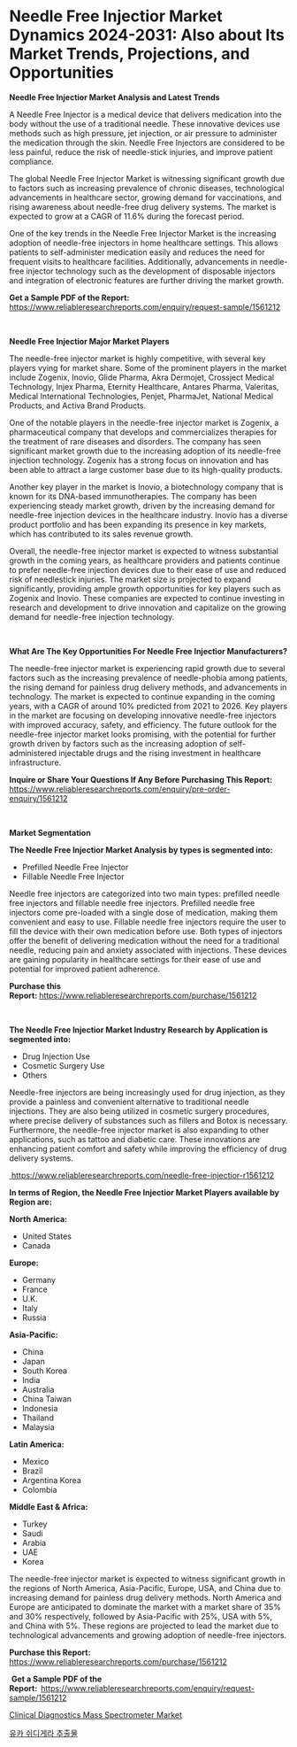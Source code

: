 <p><h1>Needle Free Injectior Market Dynamics 2024-2031: Also about Its Market Trends, Projections, and Opportunities</h1></p><p><strong>Needle Free Injectior Market Analysis and Latest Trends</strong></p>
<p><p>A Needle Free Injector is a medical device that delivers medication into the body without the use of a traditional needle. These innovative devices use methods such as high pressure, jet injection, or air pressure to administer the medication through the skin. Needle Free Injectors are considered to be less painful, reduce the risk of needle-stick injuries, and improve patient compliance.</p><p>The global Needle Free Injector Market is witnessing significant growth due to factors such as increasing prevalence of chronic diseases, technological advancements in healthcare sector, growing demand for vaccinations, and rising awareness about needle-free drug delivery systems. The market is expected to grow at a CAGR of 11.6% during the forecast period.</p><p>One of the key trends in the Needle Free Injector Market is the increasing adoption of needle-free injectors in home healthcare settings. This allows patients to self-administer medication easily and reduces the need for frequent visits to healthcare facilities. Additionally, advancements in needle-free injector technology such as the development of disposable injectors and integration of electronic features are further driving the market growth.</p></p>
<p><strong>Get a Sample PDF of the Report:&nbsp;</strong> <a href="https://www.reliableresearchreports.com/enquiry/request-sample/1561212">https://www.reliableresearchreports.com/enquiry/request-sample/1561212</a></p>
<p>&nbsp;</p>
<p><strong>Needle Free Injectior Major Market Players</strong></p>
<p><p>The needle-free injector market is highly competitive, with several key players vying for market share. Some of the prominent players in the market include Zogenix, Inovio, Glide Pharma, Akra Dermojet, Crossject Medical Technology, Injex Pharma, Eternity Healthcare, Antares Pharma, Valeritas, Medical International Technologies, Penjet, PharmaJet, National Medical Products, and Activa Brand Products.</p><p>One of the notable players in the needle-free injector market is Zogenix, a pharmaceutical company that develops and commercializes therapies for the treatment of rare diseases and disorders. The company has seen significant market growth due to the increasing adoption of its needle-free injection technology. Zogenix has a strong focus on innovation and has been able to attract a large customer base due to its high-quality products.</p><p>Another key player in the market is Inovio, a biotechnology company that is known for its DNA-based immunotherapies. The company has been experiencing steady market growth, driven by the increasing demand for needle-free injection devices in the healthcare industry. Inovio has a diverse product portfolio and has been expanding its presence in key markets, which has contributed to its sales revenue growth.</p><p>Overall, the needle-free injector market is expected to witness substantial growth in the coming years, as healthcare providers and patients continue to prefer needle-free injection devices due to their ease of use and reduced risk of needlestick injuries. The market size is projected to expand significantly, providing ample growth opportunities for key players such as Zogenix and Inovio. These companies are expected to continue investing in research and development to drive innovation and capitalize on the growing demand for needle-free injection technology.</p></p>
<p>&nbsp;</p>
<p><strong>What Are The Key Opportunities For Needle Free Injectior Manufacturers?</strong></p>
<p><p>The needle-free injector market is experiencing rapid growth due to several factors such as the increasing prevalence of needle-phobia among patients, the rising demand for painless drug delivery methods, and advancements in technology. The market is expected to continue expanding in the coming years, with a CAGR of around 10% predicted from 2021 to 2026. Key players in the market are focusing on developing innovative needle-free injectors with improved accuracy, safety, and efficiency. The future outlook for the needle-free injector market looks promising, with the potential for further growth driven by factors such as the increasing adoption of self-administered injectable drugs and the rising investment in healthcare infrastructure.</p></p>
<p><strong>Inquire or Share Your Questions If Any Before Purchasing This Report:</strong> <a href="https://www.reliableresearchreports.com/enquiry/pre-order-enquiry/1561212">https://www.reliableresearchreports.com/enquiry/pre-order-enquiry/1561212</a></p>
<p>&nbsp;</p>
<p><strong>Market Segmentation</strong></p>
<p><strong>The Needle Free Injectior Market Analysis by types is segmented into:</strong></p>
<p><ul><li>Prefilled Needle Free Injector</li><li>Fillable Needle Free Injector</li></ul></p>
<p><p>Needle free injectors are categorized into two main types: prefilled needle free injectors and fillable needle free injectors. Prefilled needle free injectors come pre-loaded with a single dose of medication, making them convenient and easy to use. Fillable needle free injectors require the user to fill the device with their own medication before use. Both types of injectors offer the benefit of delivering medication without the need for a traditional needle, reducing pain and anxiety associated with injections. These devices are gaining popularity in healthcare settings for their ease of use and potential for improved patient adherence.</p></p>
<p><strong>Purchase this Report:&nbsp;</strong><a href="https://www.reliableresearchreports.com/purchase/1561212">https://www.reliableresearchreports.com/purchase/1561212</a></p>
<p>&nbsp;</p>
<p><strong>The Needle Free Injectior Market Industry Research by Application is segmented into:</strong></p>
<p><ul><li>Drug Injection Use</li><li>Cosmetic Surgery Use</li><li>Others</li></ul></p>
<p><p>Needle-free injectors are being increasingly used for drug injection, as they provide a painless and convenient alternative to traditional needle injections. They are also being utilized in cosmetic surgery procedures, where precise delivery of substances such as fillers and Botox is necessary. Furthermore, the needle-free injector market is also expanding to other applications, such as tattoo and diabetic care. These innovations are enhancing patient comfort and safety while improving the efficiency of drug delivery systems.</p></p>
<p><a href="https://www.reliableresearchreports.com/needle-free-injectior-r1561212">&nbsp;https://www.reliableresearchreports.com/needle-free-injectior-r1561212</a></p>
<p><strong>In terms of Region, the Needle Free Injectior Market Players available by Region are:</strong></p>
<p>
    <p> <strong> North America: </strong>
        <ul>
            <li>United States</li>
            <li>Canada</li>
        </ul>
        </p> 
    <p> <strong> Europe: </strong>
        <ul>
            <li>Germany</li>
            <li>France</li>
            <li>U.K.</li>
            <li>Italy</li>
            <li>Russia</li>
        </ul>
        </p> 
    <p> <strong> Asia-Pacific: </strong>
        <ul>
            <li>China</li>
            <li>Japan</li>
            <li>South Korea</li>
            <li>India</li>
            <li>Australia</li>
            <li>China Taiwan</li>
            <li>Indonesia</li>
            <li>Thailand</li>
            <li>Malaysia</li>
        </ul>
        </p> 
    <p> <strong> Latin America: </strong>
        <ul>
            <li>Mexico</li>
            <li>Brazil</li>
            <li>Argentina Korea</li>
            <li>Colombia</li>
        </ul>
        </p> 
    <p> <strong> Middle East & Africa: </strong>
        <ul>
            <li>Turkey</li>
            <li>Saudi</li>
            <li>Arabia</li>
            <li>UAE</li>
            <li>Korea</li>
        </ul>
    </p>
    </p>
<p><p>The needle-free injector market is expected to witness significant growth in the regions of North America, Asia-Pacific, Europe, USA, and China due to increasing demand for painless drug delivery methods. North America and Europe are anticipated to dominate the market with a market share of 35% and 30% respectively, followed by Asia-Pacific with 25%, USA with 5%, and China with 5%. These regions are projected to lead the market due to technological advancements and growing adoption of needle-free injectors.</p></p>
<p><strong>Purchase this Report: </strong><a href="https://www.reliableresearchreports.com/purchase/1561212">https://www.reliableresearchreports.com/purchase/1561212</a></p>
<p>&nbsp;<strong>Get a Sample PDF of the Report:&nbsp;&nbsp;</strong><a href="https://www.reliableresearchreports.com/enquiry/request-sample/1561212">https://www.reliableresearchreports.com/enquiry/request-sample/1561212</a></p>
<p><strong></strong></p>
<p><p><a href="https://github.com/RichRobinson5/Market-Research-Report-List-4/blob/main/clinical-diagnostics-mass-spectrometer-market.md">Clinical Diagnostics Mass Spectrometer Market</a></p><p><a href="https://github.com/sougarounis/Market-Research-Report-List-3/blob/main/748616146440.md">유카 쉬디게라 추출물</a></p></p>